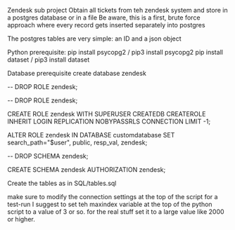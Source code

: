 Zendesk sub project
Obtain all tickets from teh zendesk system and store in a postgres database or in a file
Be aware, this is a first, brute force approach where every record gets inserted separately into postgres

The postgres tables are very simple: an ID and a json object

Python prerequisite:
pip install psycopg2 / pip3 install psycopg2
pip install dataset / pip3 install dataset



Database prerequisite
create database zendesk

-- DROP ROLE zendesk;

-- DROP ROLE zendesk;

CREATE ROLE zendesk WITH 
	SUPERUSER
	CREATEDB
	CREATEROLE
	INHERIT
	LOGIN
	REPLICATION
	NOBYPASSRLS
	CONNECTION LIMIT -1;

ALTER ROLE zendesk IN DATABASE customdatabase SET search_path="$user", public, resp_val, zendesk;


-- DROP SCHEMA zendesk;

CREATE SCHEMA zendesk AUTHORIZATION zendesk;

Create the tables as in SQL/tables.sql

make sure to modify the connection settings at the top of the script
for a test-run I suggest to set teh maxindex variable at the top of the python script to a value of 3 or so.
for the real stuff set it to a large value like 2000 or higher.